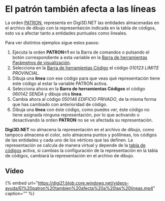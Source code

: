 # El patrón también afecta a las líneas

La orden [PATRON](https://github.com/digi21/docs/tree/7fc627c885c16fb88afc7cc05a6df2a2f4a54563/digi3d-net/primeros-pasos/comenzando-a-utilizar-digi3d.net/comenzando-con-la-ventana-de-dibujo/PATRON.html), representa en Digi3D.NET las entidades almacenadas en el archivo de dibujo con la representaicón indicada en la tabla de códigos, esto va a afectar tanto a entidades puntuales como lineales.

Para ver distintos ejemplos sigue estos pasos:

1. Ejecuta la orden **PATRON=1** en la Barra de comandos o pulsando el botón correspondiente a esta variable en la [Barra de herramientas Parámetros de visualización](https://github.com/digi21/docs/tree/7fc627c885c16fb88afc7cc05a6df2a2f4a54563/digi3d-net/primeros-pasos/comenzando-a-utilizar-digi3d.net/comenzando-con-la-ventana-de-dibujo/BarraDeHerramientasParametrosDeVisualizacion.html).
2. Selecciona en la [Barra de herramientas Código](https://github.com/digi21/docs/tree/7fc627c885c16fb88afc7cc05a6df2a2f4a54563/digi3d-net/primeros-pasos/comenzando-a-utilizar-digi3d.net/comenzando-con-la-ventana-de-dibujo/BarraDeHerramientasCodigo.html) el código _010123 LIMITE PROVINCIAL_.
3. Dibuja una **linea** con ese código para que veas qué representación tiene este código al estar la variable PATRON activa.
4. Selecciona ahora en la **Barra de herramientas Códigos** el código _060142 SENDA_ y dibuja otra **línea**.
5. Cambia ahora al código _050146 EDIFICIO PRIVADO_, de la misma forma que has cambiado con anterioridad de código.
6. Dibuja una **línea** con éste código, como puedes ver, éste código no tiene asignada ninguna representación, por lo que activando o desactivando la orden **PATRON** no se ve afectada su representación.

**Digi3D.NET** no almacena la representación en el archivo de dibujo, como tampoco almacena el color, solo almacena puntos y polilíneas, los códigos de las entidades y cada uno de los vértices que las definen. La representación se calcula de manera virtual y depende de la [tabla de códigos](https://github.com/digi21/docs/tree/7fc627c885c16fb88afc7cc05a6df2a2f4a54563/digi3d-net/primeros-pasos/comenzando-a-utilizar-digi3d.net/comenzando-con-la-ventana-de-dibujo/TablaDeCodigo.html) activa, si cambias la configuración de la representación en la tabla de códigos, cambiará la representación en el archivo de dibujo.

## Vídeo

{% embed url="https://digi21.blob.core.windows.net/videos-ayuda/El%20patron%20tambien%20afecta%20a%20las%20lineas.mp4" caption="" %}


